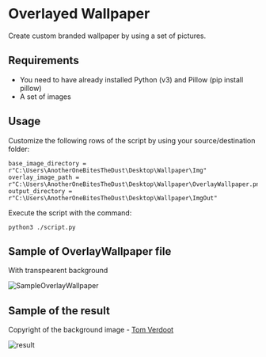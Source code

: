 # Overlayed Wallpaper
Create custom branded wallpaper by using a set of pictures.

## Requirements
- You need to have already installed Python (v3) and Pillow (pip install pillow)
- A set of images

## Usage
Customize the following rows of the script by using your source/destination folder:

    base_image_directory = r"C:\Users\AnotherOneBitesTheDust\Desktop\Wallpaper\Img"
    overlay_image_path = r"C:\Users\AnotherOneBitesTheDust\Desktop\Wallpaper\OverlayWallpaper.png"
    output_directory = r"C:\Users\AnotherOneBitesTheDust\Desktop\Wallpaper\ImgOut"

Execute the script with the command:

    python3 ./script.py
    
## Sample of OverlayWallpaper file
With transpearent background

![SampleOverlayWallpaper](https://github.com/paghos/overlayed-wallpaper/assets/74596429/f1355f14-099e-4e32-a62e-f8166e365a23)

## Sample of the result
Copyright of the background image - [Tom Verdoot](https://www.pexels.com/it-it/@tomverdoot/)

![result](https://github.com/paghos/overlayed-wallpaper/assets/74596429/0c377afc-9a89-46b7-b573-df4ead8247b1)
